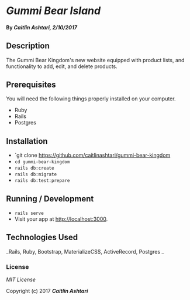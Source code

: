 # _Gummi Bear Island_

#### By _**Caitlin Ashtari**, 2/10/2017_

## Description

The Gummi Bear Kingdom's new website equipped with product lists, and functionality to add, edit, and delete products.

## Prerequisites

You will need the following things properly installed on your computer.

* Ruby
* Rails
* Postgres

## Installation

* `git clone https://github.com/caitlinashtari/gummi-bear-kingdom
* `cd gummi-bear-kingdom`
* `rails db:create`
* `rails db:migrate`
* `rails db:test:prepare`

## Running / Development

* `rails serve`
* Visit your app at [http://localhost:3000](http://localhost:3000).

## Technologies Used

_Rails, Ruby, Bootstrap, MaterializeCSS, ActiveRecord, Postgres _

### License

*MIT License*

Copyright (c) 2017 **_Caitlin Ashtari_**
